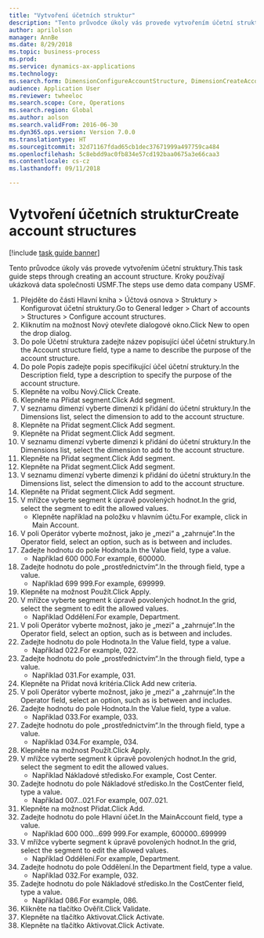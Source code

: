 ```yaml
--- 
title: "Vytvoření účetních struktur"
description: "Tento průvodce úkoly vás provede vytvořením účetní struktury."
author: aprilolson
manager: AnnBe
ms.date: 8/29/2018
ms.topic: business-process
ms.prod: 
ms.service: dynamics-ax-applications
ms.technology: 
ms.search.form: DimensionConfigureAccountStructure, DimensionCreateAccountStructure, DimensionHierarchyAddLevel, DimensionHierarchyConstraintActivate
audience: Application User
ms.reviewer: twheeloc
ms.search.scope: Core, Operations
ms.search.region: Global
ms.author: aolson
ms.search.validFrom: 2016-06-30
ms.dyn365.ops.version: Version 7.0.0
ms.translationtype: HT
ms.sourcegitcommit: 32d71167fdad65cb1dec37671999a497759ca484
ms.openlocfilehash: 5c8ebdd9ac0fb834e57cd192baa0675a3e66caa3
ms.contentlocale: cs-cz
ms.lasthandoff: 09/11/2018

---
```

# <a name="create-account-structures"></a><span data-ttu-id="a107b-103">Vytvoření účetních struktur</span><span class="sxs-lookup"><span data-stu-id="a107b-103">Create account structures</span></span>

[!include [task guide banner](../../includes/task-guide-banner.md)]

<span data-ttu-id="a107b-104">Tento průvodce úkoly vás provede vytvořením účetní struktury.</span><span class="sxs-lookup"><span data-stu-id="a107b-104">This task guide steps through creating an account structure.</span></span> <span data-ttu-id="a107b-105">Kroky používají ukázková data společnosti USMF.</span><span class="sxs-lookup"><span data-stu-id="a107b-105">The steps use demo data company USMF.</span></span>

1. <span data-ttu-id="a107b-106">Přejděte do části Hlavní kniha > Účtová osnova > Struktury > Konfigurovat účetní struktury.</span><span class="sxs-lookup"><span data-stu-id="a107b-106">Go to General ledger > Chart of accounts > Structures > Configure account structures.</span></span>
2. <span data-ttu-id="a107b-107">Kliknutím na možnost Nový otevřete dialogové okno.</span><span class="sxs-lookup"><span data-stu-id="a107b-107">Click New to open the drop dialog.</span></span>
3. <span data-ttu-id="a107b-108">Do pole Účetní struktura zadejte název popisující účel účetní struktury.</span><span class="sxs-lookup"><span data-stu-id="a107b-108">In the Account structure field, type a name to describe the purpose of the account structure.</span></span>
4. <span data-ttu-id="a107b-109">Do pole Popis zadejte popis specifikující účel účetní struktury.</span><span class="sxs-lookup"><span data-stu-id="a107b-109">In the Description field, type a description to specify the purpose of the account structure.</span></span>
5. <span data-ttu-id="a107b-110">Klepněte na volbu Nový.</span><span class="sxs-lookup"><span data-stu-id="a107b-110">Click Create.</span></span>
6. <span data-ttu-id="a107b-111">Klepněte na Přidat segment.</span><span class="sxs-lookup"><span data-stu-id="a107b-111">Click Add segment.</span></span>
7. <span data-ttu-id="a107b-112">V seznamu dimenzí vyberte dimenzi k přidání do účetní struktury.</span><span class="sxs-lookup"><span data-stu-id="a107b-112">In the Dimensions list, select the dimension to add to the account structure.</span></span>
8. <span data-ttu-id="a107b-113">Klepněte na Přidat segment.</span><span class="sxs-lookup"><span data-stu-id="a107b-113">Click Add segment.</span></span>
9. <span data-ttu-id="a107b-114">Klepněte na Přidat segment.</span><span class="sxs-lookup"><span data-stu-id="a107b-114">Click Add segment.</span></span>
10. <span data-ttu-id="a107b-115">V seznamu dimenzí vyberte dimenzi k přidání do účetní struktury.</span><span class="sxs-lookup"><span data-stu-id="a107b-115">In the Dimensions list, select the dimension to add to the account structure.</span></span>
11. <span data-ttu-id="a107b-116">Klepněte na Přidat segment.</span><span class="sxs-lookup"><span data-stu-id="a107b-116">Click Add segment.</span></span>
12. <span data-ttu-id="a107b-117">Klepněte na Přidat segment.</span><span class="sxs-lookup"><span data-stu-id="a107b-117">Click Add segment.</span></span>
13. <span data-ttu-id="a107b-118">V seznamu dimenzí vyberte dimenzi k přidání do účetní struktury.</span><span class="sxs-lookup"><span data-stu-id="a107b-118">In the Dimensions list, select the dimension to add to the account structure.</span></span>
14. <span data-ttu-id="a107b-119">Klepněte na Přidat segment.</span><span class="sxs-lookup"><span data-stu-id="a107b-119">Click Add segment.</span></span>
15. <span data-ttu-id="a107b-120">V mřížce vyberte segment k úpravě povolených hodnot.</span><span class="sxs-lookup"><span data-stu-id="a107b-120">In the grid, select the segment to edit the allowed values.</span></span>
    * <span data-ttu-id="a107b-121">Klepněte například na položku v hlavním účtu.</span><span class="sxs-lookup"><span data-stu-id="a107b-121">For example, click in Main Account.</span></span>  
16. <span data-ttu-id="a107b-122">V poli Operátor vyberte možnost, jako je „mezi“ a „zahrnuje“.</span><span class="sxs-lookup"><span data-stu-id="a107b-122">In the Operator field, select an option, such as is between and includes.</span></span>
17. <span data-ttu-id="a107b-123">Zadejte hodnotu do pole Hodnota.</span><span class="sxs-lookup"><span data-stu-id="a107b-123">In the Value field, type a value.</span></span>
    * <span data-ttu-id="a107b-124">Například 600 000.</span><span class="sxs-lookup"><span data-stu-id="a107b-124">For example, 600000.</span></span>  
18. <span data-ttu-id="a107b-125">Zadejte hodnotu do pole „prostřednictvím“.</span><span class="sxs-lookup"><span data-stu-id="a107b-125">In the through field, type a value.</span></span>
    * <span data-ttu-id="a107b-126">Například 699 999.</span><span class="sxs-lookup"><span data-stu-id="a107b-126">For example, 699999.</span></span>  
19. <span data-ttu-id="a107b-127">Klepněte na možnost Použít.</span><span class="sxs-lookup"><span data-stu-id="a107b-127">Click Apply.</span></span>
20. <span data-ttu-id="a107b-128">V mřížce vyberte segment k úpravě povolených hodnot.</span><span class="sxs-lookup"><span data-stu-id="a107b-128">In the grid, select the segment to edit the allowed values.</span></span>
    * <span data-ttu-id="a107b-129">Například Oddělení.</span><span class="sxs-lookup"><span data-stu-id="a107b-129">For example, Department.</span></span>  
21. <span data-ttu-id="a107b-130">V poli Operátor vyberte možnost, jako je „mezi“ a „zahrnuje“.</span><span class="sxs-lookup"><span data-stu-id="a107b-130">In the Operator field, select an option, such as is between and includes.</span></span>
22. <span data-ttu-id="a107b-131">Zadejte hodnotu do pole Hodnota.</span><span class="sxs-lookup"><span data-stu-id="a107b-131">In the Value field, type a value.</span></span>
    * <span data-ttu-id="a107b-132">Například 022.</span><span class="sxs-lookup"><span data-stu-id="a107b-132">For example, 022.</span></span>  
23. <span data-ttu-id="a107b-133">Zadejte hodnotu do pole „prostřednictvím“.</span><span class="sxs-lookup"><span data-stu-id="a107b-133">In the through field, type a value.</span></span>
    * <span data-ttu-id="a107b-134">Například 031.</span><span class="sxs-lookup"><span data-stu-id="a107b-134">For example, 031.</span></span>  
24. <span data-ttu-id="a107b-135">Klepněte na Přidat nová kritéria.</span><span class="sxs-lookup"><span data-stu-id="a107b-135">Click Add new criteria.</span></span>
25. <span data-ttu-id="a107b-136">V poli Operátor vyberte možnost, jako je „mezi“ a „zahrnuje“.</span><span class="sxs-lookup"><span data-stu-id="a107b-136">In the Operator field, select an option, such as is between and includes.</span></span>
26. <span data-ttu-id="a107b-137">Zadejte hodnotu do pole Hodnota.</span><span class="sxs-lookup"><span data-stu-id="a107b-137">In the Value field, type a value.</span></span>
    * <span data-ttu-id="a107b-138">Například 033.</span><span class="sxs-lookup"><span data-stu-id="a107b-138">For example, 033.</span></span>  
27. <span data-ttu-id="a107b-139">Zadejte hodnotu do pole „prostřednictvím“.</span><span class="sxs-lookup"><span data-stu-id="a107b-139">In the through field, type a value.</span></span>
    * <span data-ttu-id="a107b-140">Například 034.</span><span class="sxs-lookup"><span data-stu-id="a107b-140">For example, 034.</span></span>  
28. <span data-ttu-id="a107b-141">Klepněte na možnost Použít.</span><span class="sxs-lookup"><span data-stu-id="a107b-141">Click Apply.</span></span>
29. <span data-ttu-id="a107b-142">V mřížce vyberte segment k úpravě povolených hodnot.</span><span class="sxs-lookup"><span data-stu-id="a107b-142">In the grid, select the segment to edit the allowed values.</span></span>
    * <span data-ttu-id="a107b-143">Například Nákladové středisko.</span><span class="sxs-lookup"><span data-stu-id="a107b-143">For example, Cost Center.</span></span>  
30. <span data-ttu-id="a107b-144">Zadejte hodnotu do pole Nákladové středisko.</span><span class="sxs-lookup"><span data-stu-id="a107b-144">In the CostCenter field, type a value.</span></span>
    * <span data-ttu-id="a107b-145">Například 007…021.</span><span class="sxs-lookup"><span data-stu-id="a107b-145">For example, 007..021.</span></span>  
31. <span data-ttu-id="a107b-146">Klepněte na možnost Přidat.</span><span class="sxs-lookup"><span data-stu-id="a107b-146">Click Add.</span></span>
32. <span data-ttu-id="a107b-147">Zadejte hodnotu do pole Hlavní účet.</span><span class="sxs-lookup"><span data-stu-id="a107b-147">In the MainAccount field, type a value.</span></span>
    * <span data-ttu-id="a107b-148">Například 600 000…699 999.</span><span class="sxs-lookup"><span data-stu-id="a107b-148">For example, 600000..699999</span></span>  
33. <span data-ttu-id="a107b-149">V mřížce vyberte segment k úpravě povolených hodnot.</span><span class="sxs-lookup"><span data-stu-id="a107b-149">In the grid, select the segment to edit the allowed values.</span></span>
    * <span data-ttu-id="a107b-150">Například Oddělení.</span><span class="sxs-lookup"><span data-stu-id="a107b-150">For example, Department.</span></span>  
34. <span data-ttu-id="a107b-151">Zadejte hodnotu do pole Oddělení.</span><span class="sxs-lookup"><span data-stu-id="a107b-151">In the Department field, type a value.</span></span>
    * <span data-ttu-id="a107b-152">Například 032.</span><span class="sxs-lookup"><span data-stu-id="a107b-152">For example, 032.</span></span>  
35. <span data-ttu-id="a107b-153">Zadejte hodnotu do pole Nákladové středisko.</span><span class="sxs-lookup"><span data-stu-id="a107b-153">In the CostCenter field, type a value.</span></span>
    * <span data-ttu-id="a107b-154">Například 086.</span><span class="sxs-lookup"><span data-stu-id="a107b-154">For example, 086.</span></span>  
36. <span data-ttu-id="a107b-155">Klikněte na tlačítko Ověřit.</span><span class="sxs-lookup"><span data-stu-id="a107b-155">Click Validate.</span></span>
37. <span data-ttu-id="a107b-156">Klepněte na tlačítko Aktivovat.</span><span class="sxs-lookup"><span data-stu-id="a107b-156">Click Activate.</span></span>
38. <span data-ttu-id="a107b-157">Klepněte na tlačítko Aktivovat.</span><span class="sxs-lookup"><span data-stu-id="a107b-157">Click Activate.</span></span>


